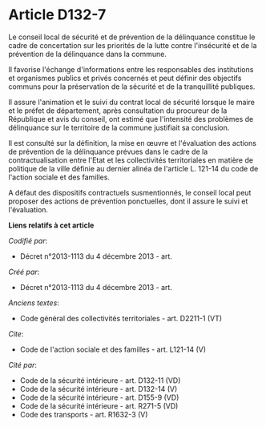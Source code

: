 # Article D132-7

Le conseil local de sécurité et de prévention de la délinquance constitue le cadre de concertation sur les priorités de la
lutte contre l'insécurité et de la prévention de la délinquance dans la commune. 

Il favorise l'échange d'informations entre les responsables des institutions et organismes publics et privés concernés et
peut définir des objectifs communs pour la préservation de la sécurité et de la tranquillité publiques. 

Il assure l'animation et le suivi du contrat local de sécurité lorsque le maire et le préfet de département, après
consultation du procureur de la République et avis du conseil, ont estimé que l'intensité des problèmes de délinquance sur le
territoire de la commune justifiait sa conclusion. 

Il est consulté sur la définition, la mise en œuvre et l'évaluation des actions de prévention de la délinquance prévues dans
le cadre de la contractualisation entre l'Etat et les collectivités territoriales en matière de politique de la ville définie
au dernier alinéa de l'article L. 121-14 du code de l'action sociale et des familles. 

A défaut des dispositifs contractuels susmentionnés, le conseil local peut proposer des actions de prévention ponctuelles,
dont il assure le suivi et l'évaluation.

**Liens relatifs à cet article**

_Codifié par_:

  - Décret n°2013-1113 du 4 décembre 2013 - art.

_Créé par_:

  - Décret n°2013-1113 du 4 décembre 2013 - art.

_Anciens textes_:

  - Code général des collectivités territoriales - art. D2211-1 (VT)

_Cite_:

  - Code de l'action sociale et des familles - art. L121-14 (V)

_Cité par_:

  - Code de la sécurité intérieure - art. D132-11 (VD)
  - Code de la sécurité intérieure - art. D132-14 (V)
  - Code de la sécurité intérieure - art. D155-9 (VD)
  - Code de la sécurité intérieure - art. R271-5 (VD)
  - Code des transports - art. R1632-3 (V)
